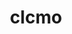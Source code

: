---
title: clcmo
github: https://github.com/clcmo
mode: dark
transition: 1s
score: 86.9
archetype:
- Descriptive
- Github Actions
---